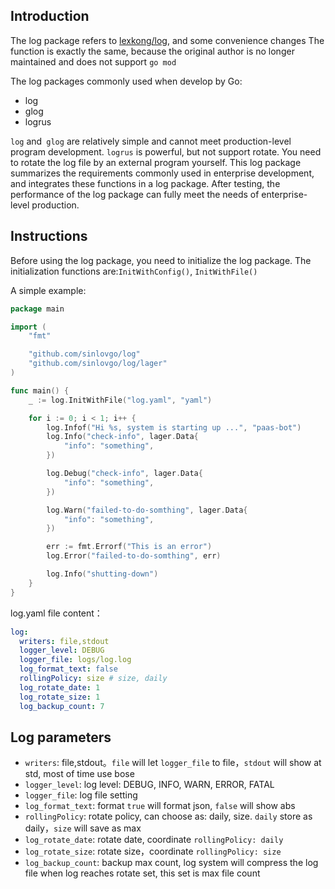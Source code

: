 ## Introduction

The log package refers to  [lexkong/log](https://github.com/lexkong/log), and some convenience changes
The function is exactly the same, because the original author is no longer maintained and does not support `go mod`

The log packages commonly used when develop by Go:

+ log
+ glog
+ logrus

`log` and` glog` are relatively simple and cannot meet production-level program development.
`logrus` is powerful, but not support rotate. You need to rotate the log file by an external program yourself. 
This log package summarizes the requirements commonly used in enterprise development, and integrates these functions in a log package. 
After testing, the performance of the log package can fully meet the needs of enterprise-level production.

## Instructions

Before using the log package, you need to initialize the log package. 
The initialization functions are:`InitWithConfig()`, `InitWithFile()`

A simple example:

```go
package main

import (
	"fmt"

	"github.com/sinlovgo/log"
	"github.com/sinlovgo/log/lager"
)

func main() {
	_ := log.InitWithFile("log.yaml", "yaml")

	for i := 0; i < 1; i++ {
		log.Infof("Hi %s, system is starting up ...", "paas-bot")
		log.Info("check-info", lager.Data{
			"info": "something",
		})

		log.Debug("check-info", lager.Data{
			"info": "something",
		})

		log.Warn("failed-to-do-somthing", lager.Data{
			"info": "something",
		})

		err := fmt.Errorf("This is an error")
		log.Error("failed-to-do-somthing", err)

		log.Info("shutting-down")
	}
}
```

log.yaml file content：

```yaml
log:
  writers: file,stdout
  logger_level: DEBUG
  logger_file: logs/log.log
  log_format_text: false
  rollingPolicy: size # size, daily
  log_rotate_date: 1
  log_rotate_size: 1
  log_backup_count: 7
```

## Log parameters

+ `writers`: file,stdout。`file` will let `logger_file` to file，`stdout` will show at std, most of time use bose
+ `logger_level`: log level: DEBUG, INFO, WARN, ERROR, FATAL
+ `logger_file`: log file setting
+ `log_format_text`: format `true` will format json, `false` will show abs
+ `rollingPolicy`: rotate policy, can choose as: daily, size. `daily` store as daily，`size` will save as max
+ `log_rotate_date`: rotate date, coordinate `rollingPolicy: daily`
+ `log_rotate_size`: rotate size，coordinate `rollingPolicy: size`
+ `log_backup_count`: backup max count, log system will compress the log file when log reaches rotate set, this set is max file count

